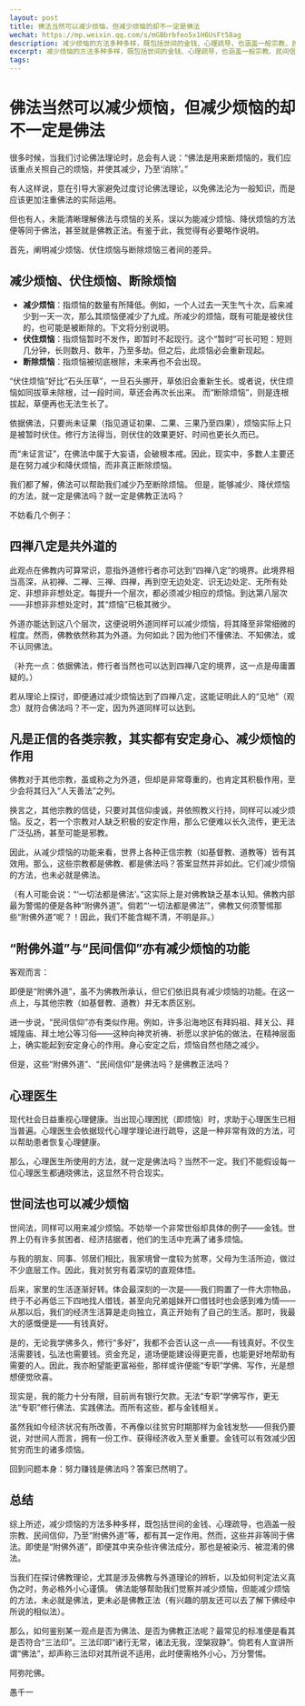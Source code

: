```yaml
---
layout: post
title: 佛法当然可以减少烦恼，但减少烦恼的却不一定是佛法
wechat: https://mp.weixin.qq.com/s/mGBbrbfeo5x1H6UsFt58ag
description: 减少烦恼的方法多种多样，既包括世间的金钱、心理疏导，也涵盖一般宗教、民间信仰，乃至“附佛外道”等，都有其一定作用。然而，这些并非等同于佛法。
excerpt: 减少烦恼的方法多种多样，既包括世间的金钱、心理疏导，也涵盖一般宗教、民间信仰，乃至“附佛外道”等，都有其一定作用。然而，这些并非等同于佛法。
tags:
---
```


# 佛法当然可以减少烦恼，但减少烦恼的却不一定是佛法

很多时候，当我们讨论佛法理论时，总会有人说：“佛法是用来断烦恼的，我们应该重点关照自己的烦恼，并使其减少，乃至‘消除’。”

有人这样说，意在引导大家避免过度讨论佛法理论，以免佛法沦为一般知识，而是应该更加注重佛法的实际运用。

但也有人，未能清晰理解佛法与烦恼的关系，误以为能减少烦恼、降伏烦恼的方法便等同于佛法，甚至就是佛教正法。有鉴于此，我觉得有必要略作说明。

首先，阐明减少烦恼、伏住烦恼与断除烦恼三者间的差异。

## 减少烦恼、伏住烦恼、断除烦恼

* **减少烦恼**：指烦恼的数量有所降低。例如，一个人过去一天生气十次，后来减少到一天一次，那么其烦恼便减少了九成。所减少的烦恼，既有可能是被伏住的，也可能是被断除的。下文将分别说明。
* **伏住烦恼**：指烦恼暂时不发作，即暂时不起现行。这个“暂时”可长可短：短则几分钟，长则数月、数年，乃至多劫。但之后，此烦恼必会重新现起。
* **断除烦恼**：指烦恼被彻底根除，未来再也不会出现。

“伏住烦恼”好比“石头压草”，一旦石头挪开，草依旧会重新生长。或者说，伏住烦恼如同拔草未除根，过一段时间，草还会再次长出来。
而“断除烦恼”，则是连根拔起，草便再也无法生长了。

依据佛法，只要尚未证果（指见道证初果、二果、三果乃至四果），烦恼实际上只是被暂时伏住。修行方法得当，则伏住的效果更好、时间也更长久而已。

而“未证言证”，在佛法中属于大妄语，会破根本戒。因此，现实中，多数人主要还是在努力减少和降伏烦恼，而非真正断除烦恼。

我们都了解，佛法可以帮助我们减少乃至断除烦恼。
但是，能够减少、降伏烦恼的方法，就一定是佛法吗？就一定是佛教正法吗？

不妨看几个例子：

## 四禅八定是共外道的

此观点在佛教内可算常识，意指外道修行者亦可达到“四禅八定”的境界。此境界相当高深，从初禅、二禅、三禅、四禅，再到空无边处定、识无边处定、无所有处定、非想非非想处定。每提升一个层次，都必须减少相应的烦恼。到达第八层次——非想非非想处定时，其“烦恼”已极其微少。

外道亦能达到这八个层次，这便说明外道同样可以减少烦恼，将其降至非常细微的程度。然而，佛教依然称其为外道。为何如此？因为他们不懂佛法、不知佛法，或不认同佛法。

（补充一点：依据佛法，修行者当然也可以达到四禅八定的境界，这一点是毋庸置疑的。）

若从理论上探讨，即便通过减少烦恼达到了四禅八定，这能证明此人的“见地”（观念）就符合佛法吗？不一定，因为外道同样可以达到。

## 凡是正信的各类宗教，其实都有安定身心、减少烦恼的作用

佛教对于其他宗教，虽或称之为外道，但却是非常尊重的，也肯定其积极作用，至少会将其归入“人天善法”之列。

换言之，其他宗教的信徒，只要对其信仰虔诚，并依照教义行持，同样可以减少烦恼。反之，若一个宗教对人缺乏积极的安定作用，那么它便难以长久流传，更无法广泛弘扬，甚至可能是邪教。

因此，从减少烦恼的功能来看，世界上各种正信宗教（如基督教、道教等）皆有其效用。那么，这些宗教都是佛教、都是佛法吗？答案显然并非如此。它们减少烦恼的方法，也未必就是佛法。

（有人可能会说：“‘一切法都是佛法’。”这实际上是对佛教缺乏基本认知。佛教内部最为警惕的便是各种“附佛外道”。倘若“‘一切法都是佛法’”，佛教又何须警惕那些“附佛外道”呢？！因此，我们不能含糊不清，不明是非。）

## “附佛外道”与“民间信仰”亦有减少烦恼的功能

客观而言：

即便是“附佛外道”，虽不为佛教所承认，但它们依旧具有减少烦恼的功能。在这一点上，与其他宗教（如基督教、道教）并无本质区别。

进一步说，“民间信仰”亦有类似作用。例如，许多沿海地区有拜妈祖、拜关公、拜城隍庙、拜土地公等习俗——这种向神灵祈祷、祈愿以求护佑的做法，在精神层面上，确实能起到安定身心的作用。身心安定之后，烦恼自然也随之减少。

但是，这些“附佛外道”、“民间信仰”是佛法吗？是佛教正法吗？

## 心理医生

现代社会日益重视心理健康。当出现心理困扰（即烦恼）时，求助于心理医生已相当普遍。心理医生会依据现代心理学理论进行疏导，这是一种非常有效的方法，可以帮助患者恢复心理健康。

那么，心理医生所使用的方法，就一定是佛法吗？当然不一定。我们不能假设每一位心理医生都通晓佛法，这显然不符合现实。

## 世间法也可以减少烦恼

世间法，同样可以用来减少烦恼。不妨举一个非常世俗却具体的例子——金钱。世界上仍有许多贫困者、经济拮据者，他们的生活中充满了诸多烦恼。

与我的朋友、同事、邻居们相比，我家境曾一度较为贫寒，父母为生活所迫，做过不少底层工作。因此，我对贫穷有着深切的直观体悟。

后来，家里的生活逐渐好转。体会最深刻的一次是——我们购置了一件大宗物品，终于不必再低三下四地找人借钱，甚至向兄弟姐妹开口借钱时也会感到难为情——从那以后，我们的经济生活算是走向独立，真正开始有了自己的生活。那时，我最大的感慨便是——有钱真好。

是的，无论我学佛多久，修行“多好”，我都不会否认这一点——有钱真好。不仅生活需要钱，弘法也需要钱。资金充足，道场便能建设得更完善，也能更好地帮助有需要的人。因此，我亦盼望能更富裕些，那样或许便能“专职”学佛、写作，光是想想便觉欣喜。

现实是，我的能力十分有限，目前尚有银行欠款。无法“专职”学佛写作，更无法“专职”修行佛法、实践佛法。而所有这些，都与金钱相关。

虽然我如今经济状况有所改善，不再像以往贫穷时期那样为金钱发愁——但我仍要说，对世间人而言，拥有一份工作、获得经济收入至关重要。金钱可以有效减少因贫穷而生的诸多烦恼。

回到问题本身：努力赚钱是佛法吗？答案已然明了。

## 总结

综上所述，减少烦恼的方法多种多样，既包括世间的金钱、心理疏导，也涵盖一般宗教、民间信仰，乃至“附佛外道”等，都有其一定作用。然而，这些并非等同于佛法。即使是“附佛外道”，即便其中夹杂些许佛法成分，那也是被染污、被混淆的佛法。

当我们在探讨佛教理论，尤其是涉及佛教与外道理论的辨析，以及如何判定法义真伪之时，务必格外小心谨慎。
佛法能够帮助我们觉察并减少烦恼，但能减少烦恼的方法，未必就是佛法，更未必是佛教正法（有兴趣的朋友还可以去了解下佛经中所说的相似法）。

那么，如何鉴别某一观点是否为佛法、是否为佛教正法呢？最常见的标准便是看其是否符合“三法印”。三法印即“诸行无常，诸法无我，涅槃寂静”。倘若有人宣讲所谓“佛法”，却声称三法印对其所说不适用，此时便需格外小心，万分警惕。

阿弥陀佛。

愚千一